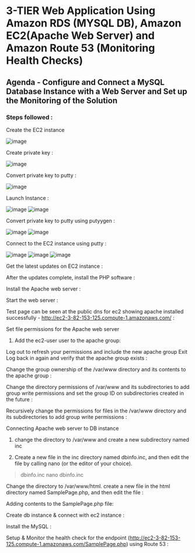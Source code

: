 # 3-TIER Web Application Using Amazon RDS (MYSQL DB), Amazon EC2(Apache Web Server) and Amazon Route 53 (Monitoring Health Checks)

## Agenda - Configure and Connect a MySQL Database Instance with a Web Server and Set up the Monitoring of the Solution

### Steps followed :

Create the EC2 instance

 ![image](https://github.com/rnainani/AWSPracticeProjects/assets/25031921/1b1ddfb8-284d-4cd7-a785-c50f94ae2b6d)

Create private key :

![image](https://github.com/rnainani/AWSPracticeProjects/assets/25031921/f8f78ecb-9407-4b9a-9742-6a3ffa8caa16)

Convert private key to putty :
 
![image](https://github.com/rnainani/AWSPracticeProjects/assets/25031921/3184cc2f-291f-4420-8146-ef84e6c99649)

Launch Instance :
 
![image](https://github.com/rnainani/AWSPracticeProjects/assets/25031921/0b5bf8b2-c648-4e42-8cd7-91c1a76829ff)
![image](https://github.com/rnainani/AWSPracticeProjects/assets/25031921/d60e1d70-36d1-4751-9f34-66591ac19a73)
 
Convert private key to putty using putyygen :
 
![image](https://github.com/rnainani/AWSPracticeProjects/assets/25031921/6256550f-1d34-406d-9e16-d77db63dd139)
![image](https://github.com/rnainani/AWSPracticeProjects/assets/25031921/319487fa-bded-46c2-a312-c2b8b775b160)

Connect to the EC2 instance using putty :
 
![image](https://github.com/rnainani/AWSPracticeProjects/assets/25031921/a022ed3f-2883-413c-8bd9-ca98a854f020)
![image](https://github.com/rnainani/AWSPracticeProjects/assets/25031921/6e408ec3-7549-44a2-9ccf-76235039c051)
![image](https://github.com/rnainani/AWSPracticeProjects/assets/25031921/b8817b07-8c47-40af-ae5b-7d4ce1823472)

Get the latest updates on EC2 instance :
 
 
After the updates complete, install the PHP software :  
 

Install the Apache web server :
 
Start the web server :
 




Test page can be seen at the public dns for ec2 showing apache installed successfully - http://ec2-3-82-153-125.compute-1.amazonaws.com/ :
 

Set file permissions for the Apache web server
1.	Add the ec2-user user to the apache group: 

 
Log out to refresh your permissions and include the new apache group
Exit
Log back in again and verify that the apache group exists :
 
Change the group ownership of the /var/www directory and its contents to the apache group :
 

Change the directory permissions of /var/www and its subdirectories to add group write permissions and set the group ID on subdirectories created in the future :
 
Recursively change the permissions for files in the /var/www directory and its subdirectories to add group write permissions :
 
Connecting Apache web server to DB instance
1.	change the directory to /var/www and create a new subdirectory named inc
 
2.	Create a new file in the inc directory named dbinfo.inc, and then edit the file by calling nano (or the editor of your choice).
>dbinfo.inc
nano dbinfo.inc
 
 
Change the directory to /var/www/html.
create a new file in the html directory named SamplePage.php, and then edit the file : 
 
Adding contents to the SamplePage.php file:
 







Create db instance & connect with ec2 instance :
 
 
 
 

Install the MySQL : 
 
 
 

Setup & Monitor the health check for the endpoint (http://ec2-3-82-153-125.compute-1.amazonaws.com/SamplePage.php) using Route 53 : 
